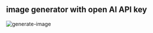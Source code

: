 ## image generator with open AI API key
![generate-image](https://github.com/Batuhanbyr/ProjectsJS/assets/95686987/fc11523f-df37-4e2e-ad55-77e55fdcb0f7)
